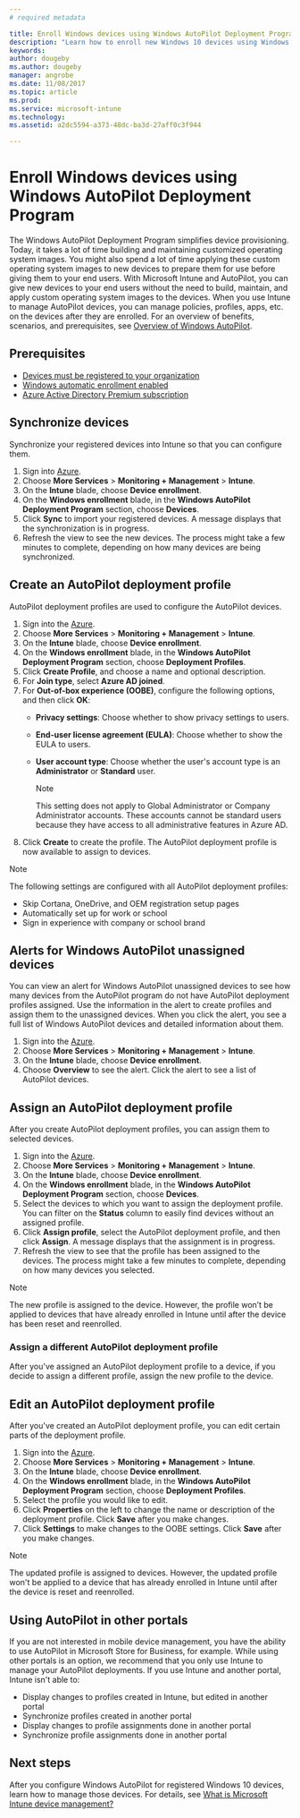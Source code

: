 ```yaml
---
# required metadata

title: Enroll Windows devices using Windows AutoPilot Deployment Program
description: "Learn how to enroll new Windows 10 devices using Windows AutoPilot Deployment program."
keywords:
author: dougeby
ms.author: dougeby
manager: angrobe
ms.date: 11/08/2017
ms.topic: article
ms.prod:
ms.service: microsoft-intune
ms.technology:
ms.assetid: a2dc5594-a373-48dc-ba3d-27aff0c3f944

---
```


# Enroll Windows devices using Windows AutoPilot Deployment Program
The Windows AutoPilot Deployment Program simplifies device provisioning. Today, it takes a lot of time building and maintaining customized operating system images. You might also spend a lot of time applying these custom operating system images to new devices to prepare them for use before giving them to your end users. With Microsoft Intune and AutoPilot, you can give new devices to your end users without the need to build, maintain, and apply custom operating system images to the devices. When you use Intune to manage AutoPilot devices, you can manage policies, profiles, apps, etc. on the devices after they are enrolled. For an overview of benefits, scenarios, and prerequisites, see [Overview of Windows AutoPilot](https://docs.microsoft.com/windows/deployment/windows-10-auto-pilot).

## Prerequisites
- [Devices must be registered to your organization](https://docs.microsoft.com/windows/deployment/windows-10-auto-pilot#registering-devices-to-your-organization)
- [Windows automatic enrollment enabled](https://docs.microsoft.com/intune-classic/deploy-use/set-up-windows-device-management-with-microsoft-intune#enable-windows-10-automatic-enrollment)
- [Azure Active Directory Premium subscription](https://docs.microsoft.com/azure/active-directory/active-directory-get-started-premium) <!--&#40;[trial subscription](http://go.microsoft.com/fwlink/?LinkID=816845)&#41;-->

## Synchronize devices
Synchronize your registered devices into Intune so that you can configure them.

1. Sign into [Azure](https://portal.azure.com/).
2. Choose **More Services** > **Monitoring + Management** > **Intune**.
3. On the **Intune** blade, choose **Device enrollment**.
4. On the **Windows enrollment** blade, in the **Windows AutoPilot Deployment Program** section, choose **Devices**.
5. Click **Sync** to import your registered devices. A message displays that the synchronization is in progress.
6. Refresh the view to see the new devices. The process might take a few minutes to complete, depending on how many devices are being synchronized.  

## Create an AutoPilot deployment profile
AutoPilot deployment profiles are used to configure the AutoPilot devices.
1. Sign into the [Azure](https://portal.azure.com/). 
2. Choose **More Services** > **Monitoring + Management** > **Intune**.
3. On the **Intune** blade, choose **Device enrollment**.
4. On the **Windows enrollment** blade, in the **Windows AutoPilot Deployment Program** section, choose **Deployment Profiles**.
5. Click **Create Profile**, and choose a name and optional description. 
6. For **Join type**, select **Azure AD joined**.​
7. For **Out-of-box experience (OOBE)**, configure the following options, and then click **OK**: 
   - **Privacy settings**: Choose whether to show privacy settings to users. 
   - **End-user license agreement (EULA)**: Choose whether to show the EULA to users.
   - **User account type**: Choose whether the user's account type is an **Administrator** or **Standard** user.

     > [!Note]    
     > This setting does not apply to Global Administrator or Company Administrator accounts. These accounts cannot be standard users because they have access to all administrative features in Azure AD.
8. Click **Create** to create the profile. The AutoPilot deployment profile is now available to assign to devices.
     
> [!Note]    
> The following settings are configured with all AutoPilot deployment profiles:
> - Skip Cortana, OneDrive, and OEM registration setup pages
> - Automatically set up for work or school
> - Sign in experience with company or school brand    

## Alerts for Windows AutoPilot unassigned devices  <!-- 163236 -->
You can view an alert for Windows AutoPilot unassigned devices to see how many devices from the AutoPilot program do not have AutoPilot deployment profiles assigned. Use the information in the alert to create profiles and assign them to the unassigned devices. When you click the alert, you see a full list of Windows AutoPilot devices and detailed information about them. 
1. Sign into the [Azure](https://portal.azure.com/). 
2. Choose **More Services** > **Monitoring + Management** > **Intune**.
3. On the **Intune** blade, choose **Device enrollment**.
4. Choose **Overview** to see the alert. Click the alert to see a list of AutoPilot devices.  

## Assign an AutoPilot deployment profile
After you create AutoPilot deployment profiles, you can assign them to selected devices.

1. Sign into the [Azure](https://portal.azure.com/). 
2. Choose **More Services** > **Monitoring + Management** > **Intune**.
3. On the **Intune** blade, choose **Device enrollment**.
4. On the **Windows enrollment** blade, in the **Windows AutoPilot Deployment Program** section, choose **Devices**.
5. Select the devices to which you want to assign the deployment profile. You can filter on the **Status** column to easily find devices without an assigned profile. 
6. Click **Assign profile**, select the AutoPilot deployment profile, and then click **Assign**. A message displays that the assignment is in progress.
7. Refresh the view to see that the profile has been assigned to the devices. The process might take a few minutes to complete, depending on how many devices you selected. 

> [!Note]
> The new profile is assigned to the device. However, the profile won’t be applied to devices that have already enrolled in Intune until after the device has been reset and reenrolled.

### Assign a different AutoPilot deployment profile
After you've assigned an AutoPilot deployment profile to a device, if you decide to assign a different profile, assign the new profile to the device.  

## Edit an AutoPilot deployment profile 
After you've created an AutoPilot deployment profile, you can edit certain parts of the deployment profile.   
1. Sign into the [Azure](https://portal.azure.com/). 
2. Choose **More Services** > **Monitoring + Management** > **Intune**.
3. On the **Intune** blade, choose **Device enrollment**.
4. On the **Windows enrollment** blade, in the **Windows AutoPilot Deployment Program** section, choose **Deployment Profiles**. 
5. Select the profile you would like to edit. 
6. Click **Properties** on the left to change the name or description of the deployment profile. Click **Save** after you make changes. 
7. Click **Settings** to make changes to the OOBE settings. Click **Save** after you make changes. 

> [!NOTE]
> The updated profile is assigned to devices. However, the updated profile won't be applied to a device that has already enrolled in Intune until after the device is reset and reenrolled. 

## Using AutoPilot in other portals
If you are not interested in mobile device management, you have the ability to use AutoPilot in Microsoft Store for Business, for example. While using other portals is an option, we recommend that you only use Intune to manage your AutoPilot deployments. If you use Intune and another portal, Intune isn't able to:
- Display changes to profiles created in Intune, but edited in another portal
- Synchronize profiles created in another portal
- Display changes to profile assignments done in another portal
- Synchronize profile assignments done in another portal

## Next steps
After you configure Windows AutoPilot for registered Windows 10 devices, learn how to manage those devices. For details, see [What is Microsoft Intune device management?](https://docs.microsoft.com/intune/device-management)